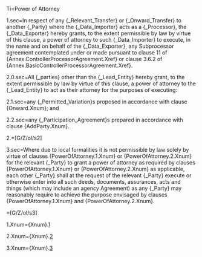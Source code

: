 Ti=Power of Attorney

1.sec=In respect of any {_Relevant_Transfer} or {_Onward_Transfer} to another {_Party} where the {_Data_Importer} acts as a {_Processor}, the {_Data_Exporter} hereby grants, to the extent permissible by law by virtue of this clause, a power of attorney to such {_Data_Importer} to execute, in the name and on behalf of the {_Data_Exporter}, any Subprocessor agreement contemplated under or made pursuant to clause 11 of {Annex.ControllerProcessorAgreement.Xref} or clause 3.6.2 of {Annex.BasicControllerProcessorAgreement.Xref}.

2.0.sec=All {_parties} other than the {_Lead_Entity} hereby grant, to the extent permissible by law by virtue of this clause, a power of attorney to the {_Lead_Entity} to act as their attorney for the purposes of executing:

2.1.sec=any {_Permitted_Variation}s proposed in accordance with clause {Onward.Xnum}; and

2.2.sec=any {_Participation_Agreement}s prepared in accordance with clause {AddParty.Xnum}. 

2.=[G/Z/ol/s2]

3.sec=Where due to local formalities it is not permissible by law solely by virtue of clauses {PowerOfAttorney.1.Xnum} or {PowerOfAttorney.2.Xnum} for the relevant {_Party} to grant a power of attorney as required by clauses {PowerOfAttorney.1.Xnum} or {PowerOfAttorney.2.Xnum} as applicable, each other {_Party} shall at the request of the relevant {_Party} execute or otherwise enter into all such deeds, documents, assurances, acts and things (which may include an agency Agreement) as any {_Party} may reasonably require to achieve the purpose envisaged by clauses {PowerOfAttorney.1.Xnum} and {PowerOfAttorney.2.Xnum}.

=[G/Z/ol/s3]

1.Xnum={Xnum}.<a href='#PowerOfAttorney.1.sec' class='xref'>1</a>

2.Xnum={Xnum}.<a href='#PowerOfAttorney.2.sec' class='xref'>2</a>

3.Xnum={Xnum}.<a href='#PowerOfAttorney.3.sec' class='xref'>3</a>

